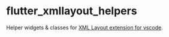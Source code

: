 # flutter_xmllayout_helpers

Helper widgets & classes for [XML Layout extension for vscode](https://marketplace.visualstudio.com/items?itemName=WaseemDev.flutter-xml-layout).
